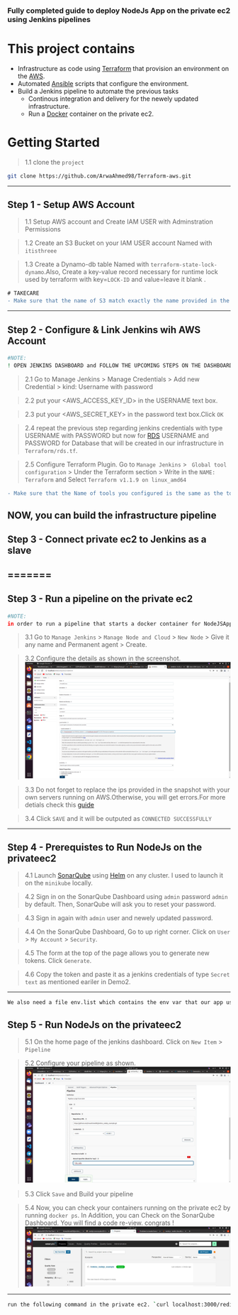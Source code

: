 
### Fully completed guide to deploy NodeJs App on the private ec2 using Jenkins pipelines
# This project contains 
* Infrastructure as code using [Terraform](https://www.terraform.io/) that provision an environment on the [AWS](https://aws.amazon.com/console/).
* Automated [Ansible](https://docs.ansible.com/) scripts that configure the environment.
* Build a Jenkins pipeline to automate the previous tasks
    * Continous integration and delivery for the newely updated infrastructure. 
    * Run a [Docker](https://docs.docker.com/) container on the private ec2. 
# Getting Started
> 1.1 clone the `project` 
 ```bash
git clone https://github.com/ArwaAhmed98/Terraform-aws.git
```
---
## Step 1 - Setup AWS Account

> 1.1 Setup AWS account and Create IAM USER with Adminstration Permissions

> 1.2 Create an S3 Bucket on your IAM USER account Named with `itisthreee`

> 1.3 Create a Dynamo-db table Named with `terraform-state-lock-dynamo`.Also, Create a key-value record necessary for runtime lock used by terraform with key=`LOCK-ID` and value=leave it blank .
```diff
# TAKECARE
- Make sure that the name of S3 match exactly the name provided in the `Terraform/backend.tf` and Also the region you are working on AWS match the same region provided in `Terraform/terraform.tfvars`.Otherwise, you will get errors.
```
---
## Step 2  - Configure & Link Jenkins wih AWS Account
```bash
#NOTE:
! OPEN JENKINS DASHBOARD and FOLLOW THE UPCOMING STEPS ON THE DASHBOARD
```
> 2.1 Go to Manage Jenkins > Manage Credentials > Add new Credential > kind: Username with password

> 2.2 put your <AWS_ACCESS_KEY_ID> in the USERNAME text box.

> 2.3 put your <AWS_SECRET_KEY> in the password text box.Click `OK`

> 2.4 repeat the previous step regarding jenkins credentials with type USERNAME with PASSWORD but now for [RDS](https://aws.amazon.com/rds/sqlserver/) USERNAME and PASSWORD for Database that will be created in our infrastructure in `Terraform/rds.tf`.

> 2.5 Configure Terraform Plugin. Go to `Manage Jenkins` > ` Global tool configuration` > Under the Terraform section >  Write in the `NAME:` `Terraform` and Select `Terraform v1.1.9 on linux_amd64`
```diff
- Make sure that the Name of tools you configured is the same as the tool Name in the infrastructure pipeline.Otherwise you will get errors.
```
## NOW, you can build the infrastructure pipeline
## Step 3  - Connect private ec2 to Jenkins as a slave
=======
---
## Step 3  - Run a pipeline on the private ec2 
```bash
#NOTE:
in order to run a pipeline that starts a docker container for NodeJSApp on the privateec2. we have to connect it  as a slave for the jenkins FIRST
```
> 3.1 Go to `Manage Jenkins` > `Manage Node and Cloud` > `New Node` > Give it any name and Permanent agent > Create.

> 3.2 Configure the details as shown in the screenshot.
![MarineGEO circle logo](/images/slavesnap.png)

> 3.3 Do not forget to replace the ips provided in the snapshot with your own servers running on AWS.Otherwise, you will get errors.For more detials check this [guide](https://blog.ruanbekker.com/blog/2020/10/26/use-a-ssh-jump-host-with-ansible/)

> 3.4 Click `SAVE` and it will be outputed as `CONNECTED SUCCESSFULLY`
---
## Step 4  - Prerequistes to Run NodeJs on the privateec2 
> 4.1 Launch [SonarQube](https://www.sonarqube.org/features/multi-languages/?gads_campaign=Row1-SonarQube&gads_ad_group=Multi-Language&gads_keyword=c%20sonarqube&gclid=EAIaIQobChMIo8f2xfij-AIVbY9oCR0odApTEAAYASAAEgKItvD_BwE) using [Helm](https://helm.sh/docs/) on any cluster. I used to launch it on the `minikube` locally.

> 4.2 Sign in on the SonarQube Dashboard using `admin` password `admin` by default. Then, SonarQube will ask you to reset your password.

> 4.3 Sign in again with `admin` user and newely updated password.

> 4.4 On the SonarQube Dashboard, Go to up right corner. Click on `User` > `My Account` > `Security`.

> 4.5 The form at the top of the page allows you to generate new tokens. Click `Generate`.

> 4.6 Copy the token and paste it as a jenkins credentials of type `Secret text` as mentioned eariler in Demo2.
---
```bash
We also need a file env.list which contains the env var that our app use in "rds_redis" branch. So, we automated this step in the AnsibleAutomation/start.sh in order to get right response whenever do curl localhost:3000/db in the private ec2
```
## Step 5 - Run NodeJs on the privateec2 
> 5.1  On the home page of the jenkins dashboard. Click on `New Item` > `Pipeline` 

> 5.2 Configure your pipeline as shown.![MarineGEO circle logo](/images/pipelinecreation.png "MarineGEO logo")

> 5.3 Click `Save` and Build your pipeline

> 5.4 Now, you can check your containers running on the private ec2 by running `docker ps`. In Addition, you can Check on the SonarQube Dashboard. You will find a code re-view. congrats ! ![MarineGEO circle logo](/images/sonarqube.jpg "MarineGEO logo")
---
```bash
run the following command in the private ec2. `curl localhost:3000/redis` you have to get "redis connected successfully"
```